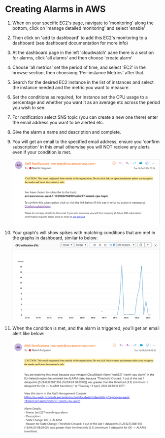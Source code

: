 # Creating Alarms in AWS

1. When on your specific EC2's page, navigate to 'monitoring' along the bottom, click on 'manage detailed monitoring' and select 'enable'
2. Then click on 'add to dashboard' to add this EC2's monitoring to a dashboard (see dashboard documentation for more info)
3. At the dashboard page in the left 'cloudwatch' pane there is a section for alarms, click 'all alarms' and then choose 'create alarm'
4. Choose 'all metrics' set the period of time, and select 'EC2' in the browse section, then choosiong 'Per-instance Metrics' after that.
5. Search for the desired EC2 instance in the list of instances and select the instance needed and the metric you want to measure. 
6. Set the conditions as required, for instance set the CPU usage to a percentage and whether you want it as an average etc across the period you wish to see. 
7. For notification select SNS topic (you can create a new one there) enter the email address you want to be alerted etc. 
8. Give the alarm a name and description and complete.
9. You will get an email to the specified email address, ensure you 'confirm subscription' in this email otherwise you will NOT recieve any alerts even if your condition is met. 
    
    ![alt text](<Screenshot 2024-04-16 at 09.33.37.png>)

10. Your graph's will show spikes with matching conditions that are met in the graphs in dashboard, similar to below:
    ![alt text](<Screenshot 2024-04-16 at 09.33.15.png>)

11. When the condition is met, and the alarm is triggered, you'll get an email alert like below:
    
    ![alt text](<Screenshot 2024-04-16 at 09.31.13.png>)